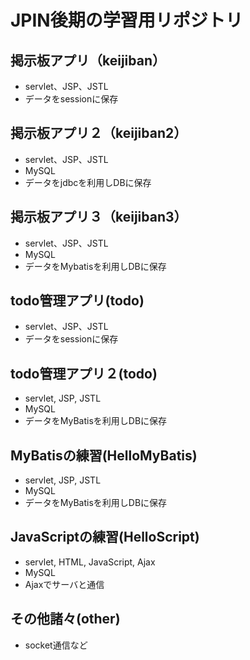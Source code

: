 # JPIN後期の学習用リポジトリ

## 掲示板アプリ（keijiban）

- servlet、JSP、JSTL
- データをsessionに保存

## 掲示板アプリ２（keijiban2）

- servlet、JSP、JSTL
- MySQL
- データをjdbcを利用しDBに保存

## 掲示板アプリ３（keijiban3）

- servlet、JSP、JSTL
- MySQL
- データをMybatisを利用しDBに保存

## todo管理アプリ(todo)

- servlet、JSP、JSTL
- データをsessionに保存


## todo管理アプリ２(todo)

- servlet, JSP, JSTL
- MySQL
- データをMyBatisを利用しDBに保存

## MyBatisの練習(HelloMyBatis)

- servlet, JSP, JSTL
- MySQL
- データをMyBatisを利用しDBに保存

## JavaScriptの練習(HelloScript)

- servlet, HTML, JavaScript, Ajax
- MySQL
- Ajaxでサーバと通信

## その他諸々(other)

- socket通信など
  
